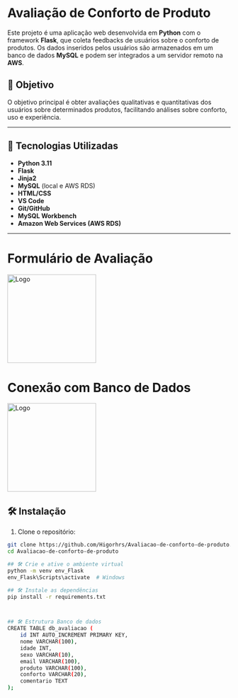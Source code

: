 # Avaliação de Conforto de Produto

Este projeto é uma aplicação web desenvolvida em **Python** com o framework **Flask**, que coleta feedbacks de usuários sobre o conforto de produtos. Os dados inseridos pelos usuários são armazenados em um banco de dados **MySQL** e podem ser integrados a um servidor remoto na **AWS**.

## 📌 Objetivo

O objetivo principal é obter avaliações qualitativas e quantitativas dos usuários sobre determinados produtos, facilitando análises sobre conforto, uso e experiência.

---

## 🚀 Tecnologias Utilizadas

- **Python 3.11**
- **Flask**
- **Jinja2**
- **MySQL** (local e AWS RDS)
- **HTML/CSS**
- **VS Code**
- **Git/GitHub**
- **MySQL Workbench**
- **Amazon Web Services (AWS RDS)**

---
# Formulário de Avaliação
<img src="./Avaliacao-de-conforto-de-produto/templates/image (4).png" alt="Logo" width="200"/>

# Conexão com Banco de Dados
<img src="./Avaliacao-de-conforto-de-produto/templates/image (5).png" alt="Logo" width="200"/>



## 🛠️ Instalação

1. Clone o repositório:

```bash
git clone https://github.com/Higorhrs/Avaliacao-de-conforto-de-produto.git
cd Avaliacao-de-conforto-de-produto

## 🛠️ Crie e ative o ambiente virtual
python -m venv env_Flask
env_Flask\Scripts\activate  # Windows

## 🛠️ Instale as dependências
pip install -r requirements.txt



## 🛠️ Estrutura Banco de dados
CREATE TABLE db_avaliacao (
    id INT AUTO_INCREMENT PRIMARY KEY,
    nome VARCHAR(100),
    idade INT,
    sexo VARCHAR(10),
    email VARCHAR(100),
    produto VARCHAR(100),
    conforto VARCHAR(20),
    comentario TEXT
);
